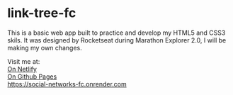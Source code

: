 # link-tree-fc
This is a basic web app  built to practice and develop my HTML5 and CSS3 skils. It was designed by Rocketseat during Marathon Explorer 2.0, I will be making my own changes.


Visit me at:
<br />
<a href="
https://social-netwoks-fc.netlify.app/" tardget="_blank">On Netlify</a>
<br />
<a href="
https://felizardocaculo.github.io/link-tree-fc/" tardget="_blank">On Github Pages</a>
<br />
https://social-networks-fc.onrender.com
